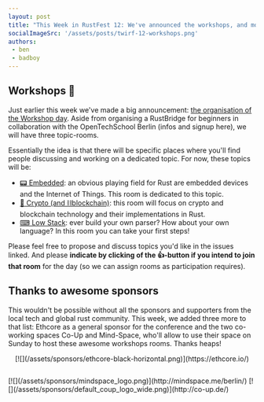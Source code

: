 ```yaml
---
layout: post
title: "This Week in RustFest 12: We've announced the workshops, and more sponsors"
socialImageSrc: '/assets/posts/twirf-12-workshops.png'
authors:
 - ben
 - badboy
---
```


## Workshops 🎉

Just earlier this week we've made a big announcement: [the organisation of the Workshop day](/blog/let-there-be-workshops). Aside from organising a RustBridge for beginners in collaboration with the OpenTechSchool Berlin (infos and signup here), we will have three topic-rooms.

Essentially the idea is that there will be specific places where you'll find people discussing and working on a dedicated topic. For now, these topics will be:

 - [📟 Embedded](https://github.com/RustFestEU/conf-2016/issues/1): an obvious playing field for Rust are embedded devices and the Internet of Things. This room is dedicated to this topic.
 - [🔐 Crypto (and ⛓blockchain)](https://github.com/RustFestEU/conf-2016/issues/2): this room will focus on crypto and blockchain technology and their implementations in Rust.
 - [⌨ Low Stack](https://github.com/RustFestEU/conf-2016/issues/3): ever build your own parser? How about your own language? In this room you can take your first steps!

Please feel free to propose and discuss topics you'd like in the issues linked. And please **indicate by clicking of the 👍-button if you intend to join that room** for the day (so we can assign rooms as participation requires).

## Thanks to awesome sponsors

This wouldn't be possible without all the sponsors and supporters from the local tech and global rust community. This week, we added three more to that list: Ethcore as a general sponsor for the conference and the two co-working spaces Co-Up and Mind-Space, who'll allow to use their space on Sunday to host these awesome workshops rooms. Thanks heaps!

<p style="text-align: center" markdown="1">
[![](/assets/sponsors/ethcore-black-horizontal.png)](https://ethcore.io/)
</p>

<p style="display: flex; justify-content: space-around; align-items: center; margin: 2em 0" markdown="1">
 [![](/assets/sponsors/mindspace_logo.png)](http://mindspace.me/berlin/) [![](/assets/sponsors/default_coup_logo_wide.png)](http://co-up.de/)
</p>
